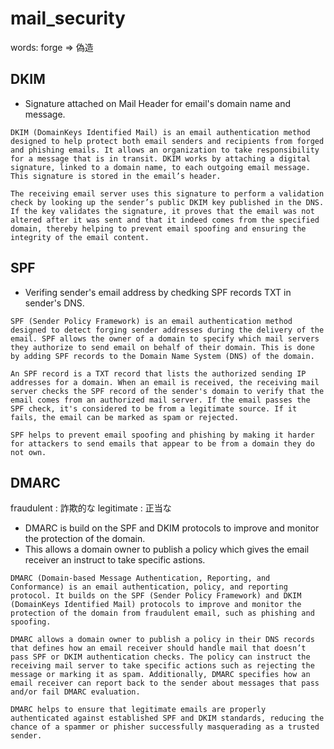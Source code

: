 # mail_security

words: forge => 偽造

## DKIM

- Signature attached on Mail Header for email's domain name and message.


```
DKIM (DomainKeys Identified Mail) is an email authentication method designed to help protect both email senders and recipients from forged and phishing emails. It allows an organization to take responsibility for a message that is in transit. DKIM works by attaching a digital signature, linked to a domain name, to each outgoing email message. This signature is stored in the email’s header.

The receiving email server uses this signature to perform a validation check by looking up the sender’s public DKIM key published in the DNS. If the key validates the signature, it proves that the email was not altered after it was sent and that it indeed comes from the specified domain, thereby helping to prevent email spoofing and ensuring the integrity of the email content.
```

## SPF

- Verifing sender's email address by chedking SPF records TXT in sender's DNS.

```
SPF (Sender Policy Framework) is an email authentication method designed to detect forging sender addresses during the delivery of the email. SPF allows the owner of a domain to specify which mail servers they authorize to send email on behalf of their domain. This is done by adding SPF records to the Domain Name System (DNS) of the domain.

An SPF record is a TXT record that lists the authorized sending IP addresses for a domain. When an email is received, the receiving mail server checks the SPF record of the sender's domain to verify that the email comes from an authorized mail server. If the email passes the SPF check, it's considered to be from a legitimate source. If it fails, the email can be marked as spam or rejected.

SPF helps to prevent email spoofing and phishing by making it harder for attackers to send emails that appear to be from a domain they do not own.
```

## DMARC

fraudulent : 詐欺的な
legitimate : 正当な


- DMARC is build on the SPF and DKIM protocols to improve and monitor the protection of the domain.
- This allows a domain owner to publish a policy which gives the email receiver an instruct to take specific astions. 

```
DMARC (Domain-based Message Authentication, Reporting, and Conformance) is an email authentication, policy, and reporting protocol. It builds on the SPF (Sender Policy Framework) and DKIM (DomainKeys Identified Mail) protocols to improve and monitor the protection of the domain from fraudulent email, such as phishing and spoofing.

DMARC allows a domain owner to publish a policy in their DNS records that defines how an email receiver should handle mail that doesn’t pass SPF or DKIM authentication checks. The policy can instruct the receiving mail server to take specific actions such as rejecting the message or marking it as spam. Additionally, DMARC specifies how an email receiver can report back to the sender about messages that pass and/or fail DMARC evaluation.

DMARC helps to ensure that legitimate emails are properly authenticated against established SPF and DKIM standards, reducing the chance of a spammer or phisher successfully masquerading as a trusted sender.
```


